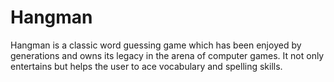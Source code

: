 # Hangman
Hangman is a classic word guessing game which has been enjoyed by generations and owns its legacy in the arena of computer games. It not only entertains but helps the user to ace vocabulary and spelling skills. 
